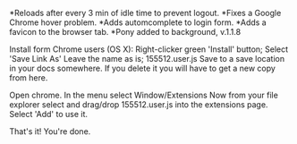 *Reloads after every 3 min of idle time to prevent logout.
*Fixes a Google Chrome hover problem. 
*Adds automcomplete to login form.
*Adds a favicon to the browser tab. 
*Pony added to background, v.1.1.8 

Install form Chrome users (OS X):
Right-clicker green 'Install' button; Select 'Save Link As'
Leave the name as is; 155512.user.js
Save to a save location in your docs somewhere. If you delete it you will have to get a new copy from here.

Open chrome. In the menu select Window/Extensions 
Now from your file explorer select and drag/drop 155512.user.js into the extensions page.
Select 'Add' to use it.

That's it! You're done.
